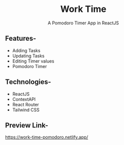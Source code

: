 <div align="center">

# Work Time

A Pomodoro Timer App in ReactJS

</div>

## **Features-**

- Adding Tasks
- Updating Tasks
- Editing Timer values
- Pomodoro Timer

## **Technologies-**

- ReactJS
- ContextAPI
- React Router
- Tailwind CSS

## **Preview Link-**

https://work-time-pomodoro.netlify.app/

